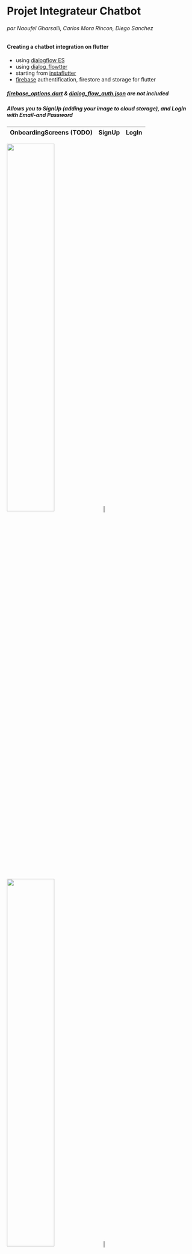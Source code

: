 # Projet Integrateur Chatbot
###### par Naoufel Gharsalli, Carlos Mora Rincon, Diego Sanchez

#### Creating a chatbot integration on flutter 
- using [dialogflow ES](https://cloud.google.com/dialogflow/es/docs)
- using [dialog_flowtter](https://github.com/Deimos-Applications/dialog_flowtter)
- starting from [instaflutter](https://github.com/instaflutter/flutter-login-screen-firebase-auth-facebook-login)
- [firebase](https://firebase.google.com/docs/flutter/setup) authentification, firestore and storage for flutter

##### [firebase_options.dart](https://firebase.google.com/docs/flutter/setup) & [dialog_flow_auth.json](https://cloud.google.com/iam/docs/creating-managing-service-account-keys) are not included


##### Allows you to SignUp (adding your image to cloud storage), and LogIn with Email-and Password
OnboardingScreens (TODO)             | SignUp             |  LogIn
:-------------------------:|:-------------------------:|:-------------------------:
<img src="https://user-images.githubusercontent.com/99768335/197309284-f0258202-04d1-4328-b5a2-0119d46d76f8.gif" width=50% height=50%> 
| <img src="https://user-images.githubusercontent.com/99768335/194368753-f5789b63-975f-41e8-b943-a49f4d8b6c6c.gif" width=50% height=50%> |    <img src="https://user-images.githubusercontent.com/99768335/194369364-a1641947-37e9-4cae-8a44-db5c5ea0269b.gif" width=50% height=50%>
##### Searches APIs through Dialogflow's webhook to fetch information
Simple YES options             |  Simple NO options             | Technical search          
:-------------------------:|:-------------------------:|:-------------------------:
<img src="https://user-images.githubusercontent.com/99768335/194370022-0c9be220-4120-4273-9743-77fba1a9560b.gif" width=80% height=80%> | ![Chercher-non](https://user-images.githubusercontent.com/99768335/194370077-f7dac27e-3007-4f84-92c7-b274a0161d69.gif) | <img src="https://user-images.githubusercontent.com/99768335/194370134-93b8385a-ccef-4558-81c5-21afc7dae008.gif" width=80% height=80%>

##### Writes and Reads data from firebase Storage and firestore, loops back when interaction over or if the bot doesn't understand (TODO)
Sell              |  Buy             | Fallback         
:-------------------------:|:-------------------------:|:-------------------------:
![Vendre](https://user-images.githubusercontent.com/99768335/194370661-ef15f93c-0918-4826-98de-2ff3d28e98f4.gif) | <img src="https://user-images.githubusercontent.com/99768335/194370730-418b709b-4a89-41cc-a8e0-5c42450d744d.gif" width=80% height=80%> | <img src="https://user-images.githubusercontent.com/99768335/194370770-17104adc-1bec-4473-84be-344534fded97.gif" width=80% height=80%>

